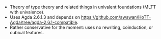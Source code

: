 + Theory of type theory and related things in univalent foundations (MLTT with univalence).
+ Uses Agda 2.6.1.3 and depends on <https://github.com/awswan/HoTT-Agda/tree/agda-2.6.1-compatible>.
+ Rather conservative for the moment: uses no rewriting, coinduction, or cubical features.
